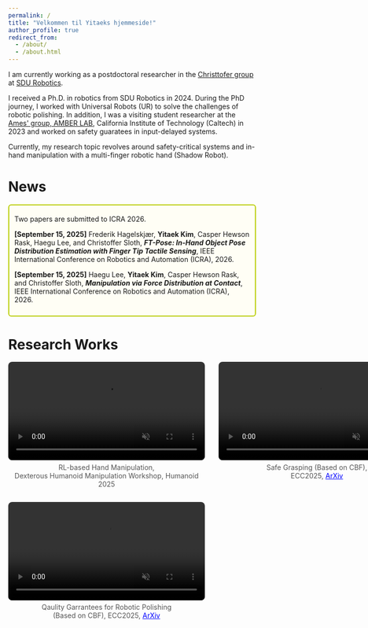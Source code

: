 ```yaml
---
permalink: /
title: "Velkommen til Yitaeks hjemmeside!"
author_profile: true
redirect_from: 
  - /about/
  - /about.html
---
```


I am currently working as a postdoctoral researcher in the [Christtofer group](https://portal.findresearcher.sdu.dk/en/persons/chsl) at [SDU Robotics](https://www.sdu.dk/en/forskning/sdurobotics). 

I received a Ph.D. in robotics from SDU Robotics in 2024. During the PhD journey, I worked with Universal Robots (UR) to solve the challenges of robotic polishing. In addition, I was a visiting student researcher at the [Ames' group, AMBER LAB](http://www.bipedalrobotics.com/), California Institute of Technology (Caltech) in 2023 and worked on safety guaratees in input-delayed systems. 

Currently, my research topic revolves around safety-critical systems and in-hand manipulation with a multi-finger robotic hand (Shadow Robot).


News
======

<div style="border: 2px solid #b8cc00ff; background-color: #fffef5ff; padding:0.75em; margin:0.5em 0; border-radius:6px;">

  <div style="margin-top:0.6em;">
    Two papers are submitted to ICRA 2026.
  </div>

  <p style="margin-bottom:0.6em;"></p>

<strong>[September 15, 2025]</strong>  Frederik Hagelskjær, <strong>Yitaek Kim</strong>, Casper Hewson Rask, Haegu Lee, and Christoffer Sloth, <strong><em>FT-Pose: In-Hand Object Pose Distribution Estimation with Finger Tip Tactile Sensing</em></strong>, IEEE International Conference on Robotics and Automation (ICRA), 2026.

 <p style="margin-bottom:0.6em;"></p>

<strong>[September 15, 2025]</strong>  Haegu Lee, <strong>Yitaek Kim</strong>, Casper Hewson Rask, and Christoffer Sloth, <strong><em>Manipulation via Force Distribution at Contact</em></strong>, IEEE International Conference on Robotics and Automation (ICRA), 2026.
</div>

<div style="margin-top:0.6em;">



Research Works
======

<div style="display: grid; grid-template-columns: repeat(2, 400px); gap: 2em; margin-top: 1em; width: max-content;">
  <figure style="margin:0; display:flex; flex-direction:column; align-items:center; text-align:center;">
    <video autoplay muted loop playsinline controls style="width:100%; border-radius:8px;">
      <source src="/assets/videos/opening_the_lid.mp4" type="video/mp4">
    </video>
    <figcaption style="margin-top:0.4em; font-size:1.0em; color:#555; font-family: inherit;">
      RL-based Hand Manipulation, <br> Dexterous Humanoid Manipulation Workshop, Humanoid 2025
    </figcaption>
  </figure>

  <figure style="margin:0; display:flex; flex-direction:column; align-items:center; text-align:center;">
    <video autoplay muted loop playsinline controls style="width:100%; border-radius:8px; ">
      <source src="/assets/videos/safety_grasping.mp4" type="video/mp4">
    </video>
    <figcaption style="margin-top:0.4em; font-size:1.0em; color:#555; font-family: inherit;">
      Safe Grasping (Based on CBF), <br> ECC2025, <a href="https://arxiv.org/pdf/2411.07833" style="color:blue; text-decoration:underline;">ArXiv</a>
    </figcaption>
  </figure>

  <figure style="margin:0; display:flex; flex-direction:column; align-items:center; text-align:center;">
    <video autoplay muted loop playsinline controls style="width:100%; border-radius:8px;">
      <source src="/assets/videos/iros2024_quality_garauntees.mp4" type="video/mp4">
    </video>
    <figcaption style="margin-top:0.4em; font-size:1.0em; color:#555; font-family: inherit;">
      Qaulity Garrantees for Robotic Polishing  <br> (Based on CBF), ECC2025,   <a href="https://arxiv.org/pdf/2506.14249" style="color:blue; text-decoration:underline;">ArXiv</a>
    </figcaption>
  </figure>
</div>

<!-- <div style="border: 2px solid #fdfdfdff; background-color: #fffef5ff; padding:0.75em; margin:0.5em 0; border-radius:6px;">

  <strong style="color:#CC0000;">[June 24, 2025]</strong> I am honored to give a presentation titled, <em>"Safety-Ensured Modern Applications under Model Uncertainty"</em> in the workshop, <em>"Safe Control and Learning in Autonomous Systems"</em>, <a href="https://ecc25.csiefoundation.am/">Link</a>.
  
  <div style="margin-top:0.6em;">
    Three papers are accepted and presented in ECC 2025!
  </div>

  <p style="margin-bottom:1em;"></p>
  
  <p><strong>[June 25, 2025]</strong> "Robust Adaptive Safe Robotic Grasping with Tactile Sensing" by Yitaek Kim, Jeeseop Kim, Albert Hao Li, Aaron Ames, Christoffer Sloth, <a href="https://arxiv.org/pdf/2411.07833">arXiv</a></p>

  <p><strong>[June 25, 2025]</strong> "Minimizing Conservatism in Safety-Critical Control for Input-Delayed Systems Via Adaptive Delay Estimation" by Yitaek Kim, Ersin Das, Jeeseop Kim, Aaron Ames, Joel W. Burdick, Christoffer Sloth, <a href="https://arxiv.org/pdf/2411.17277">arXiv</a></p>

  <p><strong>[June 25, 2025]</strong> "Robust Adaptive Time-Varying Control Barrier Function with Application to Robotic Surface Treatment" by Yitaek Kim, Christoffer Sloth, <a href="https://arxiv.org/pdf/2506.14249">arXiv</a></p>

  <div style="margin-top:0.6em;">
    Our paper is accepted in IROS 2025!
  </div>

  <p style="margin-bottom:1em;"></p>
  
  <p><strong>[June 16, 2025]</strong> "  Trajectory Optimization for In-Hand Manipulation with Tactile Force Control" by Haegu Lee*, Yitaek Kim, Victor Melbye Staven, Christoffer, <a href="https://arxiv.org/pdf/2503.08222">arXiv</a></p>

</div> -->
